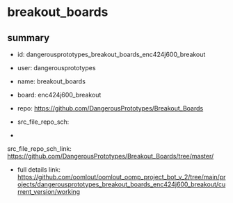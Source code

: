 # breakout_boards
 
## summary 
* id: dangerousprototypes_breakout_boards_enc424j600_breakout
* user: dangerousprototypes
* name: breakout_boards
* board: enc424j600_breakout
* repo: https://github.com/DangerousPrototypes/Breakout_Boards



* src_file_repo_sch: 
*
 src_file_repo_sch_link: https://github.com/DangerousPrototypes/Breakout_Boards/tree/master/
* full details link: https://github.com/oomlout/oomlout_oomp_project_bot_v_2/tree/main/projects/dangerousprototypes_breakout_boards_enc424j600_breakout/current_version/working  






